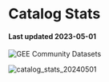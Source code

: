 # Catalog Stats

#### Last updated 2023-05-01

![GEE Community Datasets](https://img.shields.io/endpoint?url=https://gist.githubusercontent.com/samapriya/34bc0c1280d475d3a69e3b60a706226e/raw/community.json)

![catalog_stats_20240501](https://github.com/samapriya/awesome-gee-community-datasets/assets/6677629/90a281ec-8d6c-485c-96f4-adb6f8398f4d)
